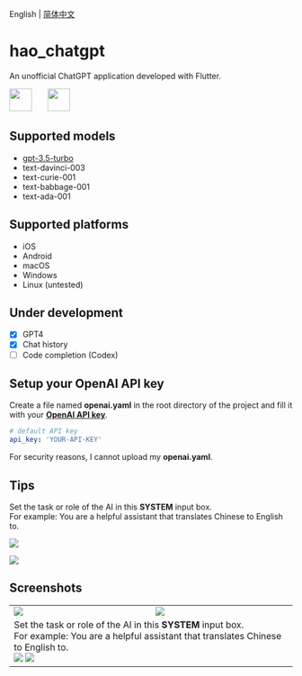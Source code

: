 English | [简体中文](README-zh-CN.md)

# hao_chatgpt

An unofficial ChatGPT application developed with Flutter.

<img src="https://github.com/conghaonet/hao_chatgpt/raw/master/screenshots/flutter_logo.png" height="40"/>&emsp;&emsp;<img src="https://github.com/conghaonet/hao_chatgpt/raw/master/screenshots/openai_logo.png" height="40"/>

## Supported models
* [gpt-3.5-turbo](https://platform.openai.com/docs/models/gpt-3-5)
* text-davinci-003
* text-curie-001
* text-babbage-001
* text-ada-001

## Supported platforms
* iOS
* Android
* macOS
* Windows
* Linux (untested)

## Under development
- [x] GPT4
- [x] Chat history
- [ ] Code completion (Codex)

## Setup your OpenAI API key

Create a file named **openai.yaml** in the root directory of the project and fill it with your [**OpenAI API key**](https://beta.openai.com/account/api-keys).
```yaml
# default API key
api_key: 'YOUR-API-KEY'
```
For security reasons, I cannot upload my **openai.yaml**.

## Tips
Set the task or role of the AI in this **SYSTEM** input box.  
For example: You are a helpful assistant that translates Chinese to English to.

![](https://github.com/conghaonet/hao_chatgpt/blob/readme/screenshots/en/setsystem01.jpg)

![](https://github.com/conghaonet/hao_chatgpt/raw/master/screenshots/en/setsystem01.jpg)

## Screenshots
<Table>
    <tr>
        <td width="50%">
            <img src="https://github.com/conghaonet/hao_chatgpt/raw/master/screenshots/en/screenshot04.jpg"/>
        </td>
        <td width="50%">
            <img src="https://github.com/conghaonet/hao_chatgpt/raw/master/screenshots/en/screenshot03.jpg"/>
        </td>
    </tr>
    <tr>
        <td colspan="2">
            Set the task or role of the AI in this <b>SYSTEM</b> input box. <br/>
For example: You are a helpful assistant that translates Chinese to English to.<br/>
<img src="https://github.com/conghaonet/hao_chatgpt/raw/master/screenshots/en/setsystem01.jpg"/>
<img src="https://github.com/conghaonet/hao_chatgpt/raw/master/screenshots/en/setsystem02.jpg"/>
        </td>
    </tr>
</Table>
